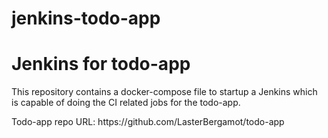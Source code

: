 # jenkins-todo-app

<h1>Jenkins for todo-app</h1>

<p>This repository contains a docker-compose file to startup a Jenkins which is capable of doing the CI related jobs for the todo-app.</p>

<p>Todo-app repo URL: https://github.com/LasterBergamot/todo-app</p>
